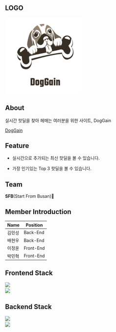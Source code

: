 
## LOGO
<img src = .github/Logo.png width="250" height="250"/>

## About

실시간 핫딜을 찾아 헤매는 여러분을 위한 사이트, DogGain

[DogGain](http://bucket-doggain.s3-website.ap-northeast-2.amazonaws.com)

## Feature

- 실시간으로 추가되는 최신 핫딜을 볼 수 있습니다.

- 가장 인기있는 Top 3 핫딜을 볼 수 있습니다.

## Team

 **SFB**(Start From Busan)🌊

## Member Introduction

| Name    | Position      | 
| --------- | ---------- | 
| 김민성 | Back-End   | 
| 배현우        |       Back-End         | 
| 이정윤      | Front-End | 
| 박민혁 | Front-End    | 



## Frontend Stack
![](https://img.shields.io/badge/FRONT-React-61DAFB?style=for-the-badge&logo=React)<br>
![](https://img.shields.io/badge/FRONT-Redux-764ABC?style=for-the-badge&logo=Redux)

## Backend Stack

![](https://img.shields.io/badge/BACK-Node-3776AB?style=for-the-badge&logo=Node.js) <br>
![](https://img.shields.io/badge/BACK-Express-092E20?style=for-the-badge)



